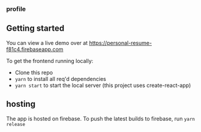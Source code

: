 ### profile

## Getting started

You can view a live demo over at https://personal-resume-f81c4.firebaseapp.com 

To get the frontend running locally:

- Clone this repo
- `yarn` to install all req'd dependencies
- `yarn start` to start the local server (this project uses create-react-app)

## hosting

The app is hosted on firebase. To push the latest builds to firebase, run `yarn release`
